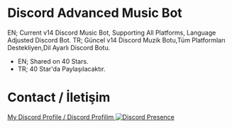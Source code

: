 # Discord Advanced Music Bot

EN; Current v14 Discord Music Bot, Supporting All Platforms, Language Adjusted Discord Bot.
TR; Güncel v14 Discord Muzik Botu,Tüm Platformları Destekliyen,Dil Ayarlı Discord Botu.

- EN; Shared on 40 Stars.
- TR; 40 Star'da Paylaşılacaktır.

# Contact / İletişim

[ My Discord Profile / Discord Profilim ](https://discord.com/users/928259219038302258)
[![Discord Presence](https://lanyard-profile-readme.vercel.app/api/928259219038302258?hideDiscrim=true)](https://discord.com/users/928259219038302258)

